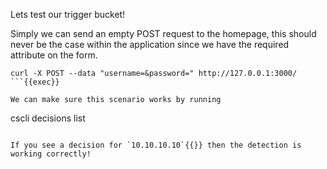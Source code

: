 Lets test our trigger bucket!

Simply we can send an empty POST request to the homepage, this should never be the case within the application since we have the required attribute on the form.

```
curl -X POST --data "username=&password=" http://127.0.0.1:3000/
```{{exec}}

We can make sure this scenario works by running
```
cscli decisions list
```{{exec}}

If you see a decision for `10.10.10.10`{{}} then the detection is working correctly!
